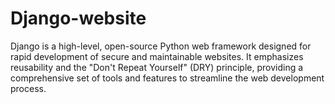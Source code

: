 # Django-website
Django is a high-level, open-source Python web framework designed for rapid development of secure and maintainable websites. It emphasizes reusability and the "Don't Repeat Yourself" (DRY) principle, providing a comprehensive set of tools and features to streamline the web development process. 
